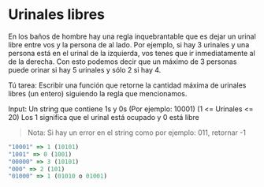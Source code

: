 # Urinales libres

En los baños de hombre hay una regla inquebrantable que es dejar un urinal libre entre vos y la persona de al lado. Por ejemplo, si hay 3 urinales y una persona está en el urinal de la izquierda, vos tenes que ir inmediatamente al de la derecha. Con esto podemos decir que un máximo de 3 personas puede orinar si hay 5 urinales y sólo 2 si hay 4.

Tú tarea: Escribir una función que retorne la cantidad máxima de urinales libres (un entero) siguiendo la regla que mencionamos.

Input: Un string que contiene 1s y 0s (Por ejemplo: 10001) (1 <= Urinales <= 20)
Los 1 significa que el urinal está ocupado y 0 está libre

> Nota: Si hay un error en el string como por ejemplo: 011, retornar -1

```js
"10001" => 1 (10101)
"1001" => 0 (1001)
"00000" => 3 (10101)
"000" => 2 (101)
"01000" => 1 (01010 o 01001)
```
